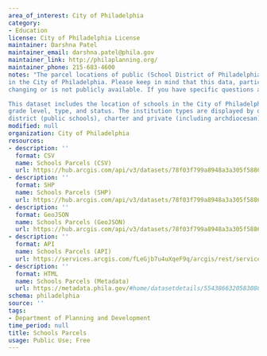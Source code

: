 ```yaml
---
area_of_interest: City of Philadelphia
category:
- Education
license: City of Philadelphia License
maintainer: Darshna Patel
maintainer_email: darshna.patel@phila.gov
maintainer_link: http://philaplanning.org/
maintainer_phone: 215-683-4600
notes: "The parcel locations of public (School District of Philadelphia), charter, private and archdiocesan schools
in the City of Philadelphia. Please keep in mind that this data, particularly with regards to enrollment, is constantly
changing or is not publicly available. If you have specific questions about a school, please contact that facility directly.

This dataset includes the location of schools in the City of Philadelphia with attribute information for address, 
grade level, type, and status. The institution types are displayed by default using the following subtypes: 
district (public schools), charter and private (including archdiocesan). There is also a point layer of [Schools](https://opendataphilly.org/datasets/schools/) available."
modified: null
organization: City of Philadelphia
resources:
- description: ''
  format: CSV
  name: Schools Parcels (CSV)
  url: https://hub.arcgis.com/api/v3/datasets/78f03f799a8948a3a305f5886dc25d8a_0/downloads/data?format=csv&spatialRefId=3857&where=1%3D1
- description: ''
  format: SHP
  name: Schools Parcels (SHP)
  url: https://hub.arcgis.com/api/v3/datasets/78f03f799a8948a3a305f5886dc25d8a_0/downloads/data?format=shp&spatialRefId=3857&where=1%3D1
- description: ''
  format: GeoJSON
  name: Schools Parcels (GeoJSON)
  url: https://hub.arcgis.com/api/v3/datasets/78f03f799a8948a3a305f5886dc25d8a_0/downloads/data?format=geojson&spatialRefId=4326&where=1%3D1
- description: ''
  format: API
  name: Schools Parcels (API)
  url: https://services.arcgis.com/fLeGjb7u4uXqeF9q/arcgis/rest/services/Schools_Parcels/FeatureServer/0/query?outFields=*&where=1%3D1
- description: ''
  format: HTML
  name: Schools Parcels (Metadata)
  url: https://metadata.phila.gov/#home/datasetdetails/5543866320583086178c4ef1/representationdetails/6446a22a1d2543002851798d/
schema: philadelphia
source: ''
tags:
- Department of Planning and Development
time_period: null
title: Schools Parcels
usage: Public Use; Free
---
```

